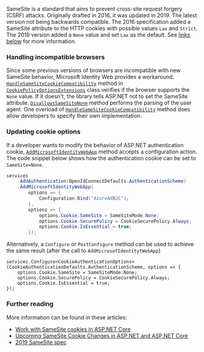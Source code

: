 SameSite is a standard that aims to prevent cross-site request forgery (CSRF) attacks. Originally drafted in 2016, it was updated in 2019. The latest version not being backwards compatible. The 2016 specification added a SameSite attribute to the HTTP cookies with possible values `Lax` and `Strict`. The 2019 version added a `None` value and set `Lax` as the default. See [links below](https://github.com/AzureAD/microsoft-identity-web/wiki/samesite-cookies#further-reading) for more information.

### Handling incompatible browsers
Since some previous versions of browsers are incompatible with new SameSite behavior, Microsoft Identity Web provides a workaround. [`HandleSameSiteCookieCompatibility`](https://github.com/AzureAD/microsoft-identity-web/blob/2f133d17230bf753acbd7b70ceb5a0a3378adaba/src/Microsoft.Identity.Web/CookiePolicyOptionsExtensions.cs#L23) method in [`CookiePolicyOptionsExtensions`](https://github.com/AzureAD/microsoft-identity-web/blob/2f133d17230bf753acbd7b70ceb5a0a3378adaba/src/Microsoft.Identity.Web/CookiePolicyOptionsExtensions.cs#L15) class verifies if the browser supports the `None` value. If it doesn't, the library tells ASP.NET not to set the SameSite attribute. [`DisallowsSameSiteNone`](https://github.com/AzureAD/microsoft-identity-web/blob/2f133d17230bf753acbd7b70ceb5a0a3378adaba/src/Microsoft.Identity.Web/CookiePolicyOptionsExtensions.cs#L77) method performs the parsing of the user agent. One overload of [`HandleSameSiteCookieCompatibility`](https://github.com/AzureAD/microsoft-identity-web/blob/2f133d17230bf753acbd7b70ceb5a0a3378adaba/src/Microsoft.Identity.Web/CookiePolicyOptionsExtensions.cs#L35) method does allow developers to specify their own implementation.

### Updating cookie options
If a developer wants to modify the behavior of ASP.NET authentication cookie, [`AddMicrosoftIdentityWebApp`](https://github.com/AzureAD/microsoft-identity-web/blob/2f133d17230bf753acbd7b70ceb5a0a3378adaba/src/Microsoft.Identity.Web/WebAppExtensions/WebAppAuthenticationBuilderExtensions.cs#L62) method accepts a configuration action. The code snippet below shows how the authentication cookie can be set to `SameSite=None`.

```csharp
services
    .AddAuthentication(OpenIdConnectDefaults.AuthenticationScheme)
    .AddMicrosoftIdentityWebApp(
        options => { 
            Configuration.Bind("AzureAdB2C");
        }, 
        options => {
            options.Cookie.SameSite = SameSiteMode.None;
            options.Cookie.SecurePolicy = CookieSecurePolicy.Always;
            options.Cookie.IsEssential = true;
        });
```

Alternatively, a `Configure` or `PostConfigure` method can be used to achieve the same result (after the call to `AddMicrosofIdentitytWebApp`)

```CSharp
services.Configure<CookieAuthenticationOptions>(CookieAuthenticationDefaults.AuthenticationScheme, options => {
    options.Cookie.SameSite = SameSiteMode.None;
    options.Cookie.SecurePolicy = CookieSecurePolicy.Always;
    options.Cookie.IsEssential = true;
});
```

### Further reading

More information can be found in these articles:

- [Work with SameSite cookies in ASP.NET Core](https://docs.microsoft.com/en-us/aspnet/core/security/samesite?view=aspnetcore-3.1)
- [Upcoming SameSite Cookie Changes in ASP.NET and ASP.NET Core](https://devblogs.microsoft.com/aspnet/upcoming-samesite-cookie-changes-in-asp-net-and-asp-net-core/)
- [2019 SameSite spec](https://tools.ietf.org/html/draft-west-cookie-incrementalism-00)
